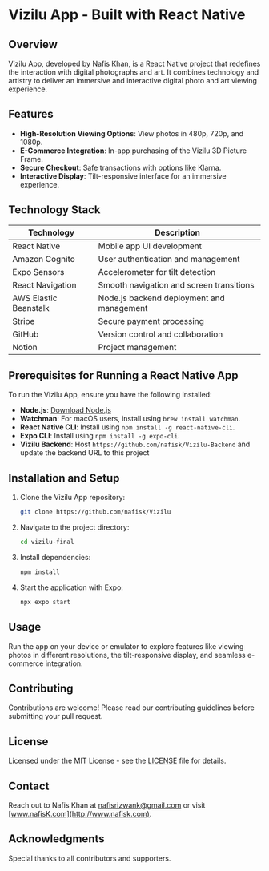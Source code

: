 # Vizilu App - Built with React Native

## Overview

Vizilu App, developed by Nafis Khan, is a React Native project that redefines the interaction with digital photographs and art. It combines technology and artistry to deliver an immersive and interactive digital photo and art viewing experience.

## Features

- **High-Resolution Viewing Options**: View photos in 480p, 720p, and 1080p.
- **E-Commerce Integration**: In-app purchasing of the Vizilu 3D Picture Frame.
- **Secure Checkout**: Safe transactions with options like Klarna.
- **Interactive Display**: Tilt-responsive interface for an immersive experience.

## Technology Stack

| Technology            | Description                                      |
|-----------------------|--------------------------------------------------|
| React Native          | Mobile app UI development                        |
| Amazon Cognito        | User authentication and management               |
| Expo Sensors          | Accelerometer for tilt detection                 |
| React Navigation      | Smooth navigation and screen transitions         |
| AWS Elastic Beanstalk | Node.js backend deployment and management        |
| Stripe                | Secure payment processing                        |
| GitHub                | Version control and collaboration                 |
| Notion                | Project management                               |

## Prerequisites for Running a React Native App

To run the Vizilu App, ensure you have the following installed:

- **Node.js**: [Download Node.js](https://nodejs.org/)
- **Watchman**: For macOS users, install using `brew install watchman`.
- **React Native CLI**: Install using `npm install -g react-native-cli`.
- **Expo CLI**: Install using `npm install -g expo-cli`.
- **Vizilu Backend**: Host `https://github.com/nafisk/Vizilu-Backend` and update the backend URL to this project

## Installation and Setup

1. Clone the Vizilu App repository:
   ```bash
   git clone https://github.com/nafisk/Vizilu
   ```

2. Navigate to the project directory:
   ```bash
   cd vizilu-final
   ```

3. Install dependencies:
   ```bash
   npm install
   ```

4. Start the application with Expo:
   ```bash
   npx expo start
   ```

## Usage

Run the app on your device or emulator to explore features like viewing photos in different resolutions, the tilt-responsive display, and seamless e-commerce integration.

## Contributing

Contributions are welcome! Please read our contributing guidelines before submitting your pull request.

## License

Licensed under the MIT License - see the [LICENSE](LICENSE) file for details.

## Contact

Reach out to Nafis Khan at nafisrizwank@gmail.com or visit [www.nafisK.com](http://www.nafisk.com).

## Acknowledgments

Special thanks to all contributors and supporters.
